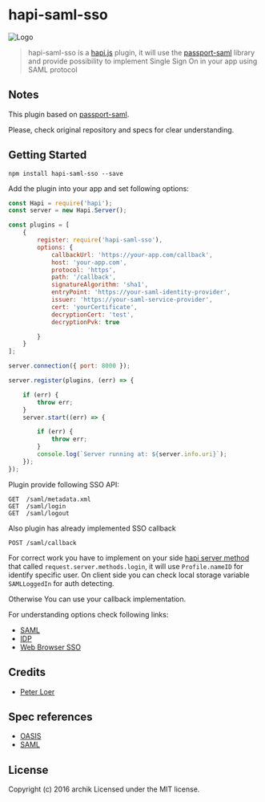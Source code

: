 # hapi-saml-sso

![Logo](https://bytebucket.org/archik/hapi-saml-sso/raw/18cda20dfdc3bae6eed4b691202ce076a8d80f21/media/logo.png)

> hapi-saml-sso is a [hapi.js](https://hapijs.com/) plugin, it will use the [passport-saml](https://github.com/bergie/passport-saml) library and provide possibility to implement Single Sign On in your app using SAML protocol


## Notes

This plugin based on [passport-saml](https://github.com/bergie/passport-saml).

Please, check original repository and specs for clear understanding.


## Getting Started

```
npm install hapi-saml-sso --save
```

Add the plugin into your app and set following options:

```javascript
const Hapi = require('hapi');
const server = new Hapi.Server();

const plugins = [
    {
        register: require('hapi-saml-sso'),
        options: {
            callbackUrl: 'https://your-app.com/callback',
            host: 'your-app.com',
            protocol: 'https',
            path: '/callback',
            signatureAlgorithm: 'sha1',
            entryPoint: 'https://your-saml-identity-provider',
            issuer: 'https://your-saml-service-provider',
            cert: 'yourCertificate',
            decryptionCert: 'test',
            decryptionPvk: true

        }
    }
];

server.connection({ port: 8000 });

server.register(plugins, (err) => {

    if (err) {
        throw err;
    }
    server.start((err) => {

        if (err) {
            throw err;
        }
        console.log(`Server running at: ${server.info.uri}`);
    });
});

```

Plugin provide following SSO API:
```
GET  /saml/metadata.xml
GET  /saml/login
GET  /saml/logout
```

Also plugin has already implemented SSO callback
```
POST /saml/callback
```

For correct work you have to implement on your side [hapi server method](https://hapijs.com/tutorials/server-methods)
that called `request.server.methods.login`, it will use `Profile.nameID` for identify specific user.
On client side you can check local storage variable `SAMLLoggedIn` for auth detecting.

Otherwise You can use your callback implementation.

For understanding options check following links:

+ [SAML](https://en.wikipedia.org/wiki/Security_Assertion_Markup_Language)
+ [IDP](https://en.wikipedia.org/wiki/Identity_provider)
+ [Web Browser SSO](https://en.wikipedia.org/wiki/Single_sign-on)

## Credits

+ [Peter Loer](https://github.com/ploer/passport-saml)

## Spec references

* [OASIS](http://docs.oasis-open.org/security/saml/Post2.0/sstc-saml-tech-overview-2.0.html)
* [SAML](http://saml.xml.org)

## License
Copyright (c) 2016 archik
Licensed under the MIT license.

